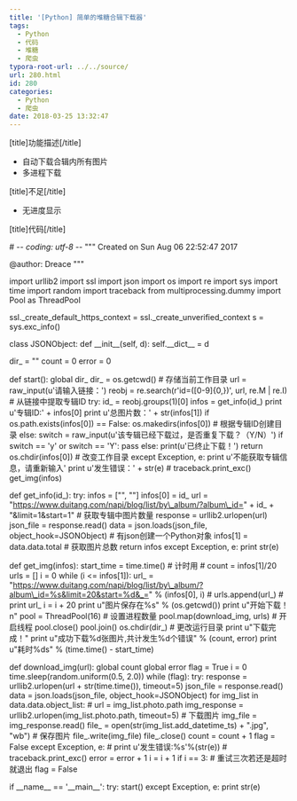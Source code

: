 ```yaml
---
title: '[Python] 简单的堆糖合辑下载器'
tags:
  - Python
  - 代码
  - 堆糖
  - 爬虫
typora-root-url: ../../source/
url: 280.html
id: 280
categories:
  - Python
  - 爬虫
date: 2018-03-25 13:32:47
---
```


\[title\]功能描述\[/title\]

*   自动下载合辑内所有图片
*   多进程下载

\[title\]不足\[/title\]

*   无进度显示

\[title\]代码\[/title\]

\# -*- coding: utf-8 -*-
"""
Created on Sun Aug 06 22:52:47 2017

@author: Dreace
"""

import urllib2
import ssl
import json
import os
import re
import sys
import time
import random
import traceback
from multiprocessing.dummy import Pool as ThreadPool

ssl.\_create\_default\_https\_context = ssl.\_create\_unverified_context
s = sys.exc_info()


class JSONObject:
    def \_\_init\_\_(self, d):
        self.\_\_dict\_\_ = d


dir_ = ""
count = 0
error = 0


def start():
    global dir_
    dir_ = os.getcwd()  # 存储当前工作目录
    url = raw_input(u'请输入链接：')
    reobj = re.search(r'id=(\[0-9\]{0,})', url, re.M | re.I)  # 从链接中提取专辑ID
    try:
        id_ = reobj.groups(1)\[0\]
        infos = get\_info(id\_)
        print u'专辑ID:' + infos\[0\]
        print u'总图片数：' + str(infos\[1\])
        if os.path.exists(infos\[0\]) == False:
            os.makedirs(infos\[0\])  # 根据专辑ID创建目录
        else:
            switch = raw_input(u'该专辑已经下载过，是否重复下载？（Y/N）')
            if switch == 'y' or switch == 'Y':
                pass
            else:
                print(u'已终止下载！')
                return
        os.chdir(infos\[0\])  # 改变工作目录
    except Exception, e:
        print u'不能获取专辑信息，请重新输入'
        print u'发生错误：' + str(e)
        # traceback.print_exc()
    get_img(infos)


def get\_info(id\_):
    try:
        infos = \["", ""\]
        infos\[0\] = id_
        url = "https://www.duitang.com/napi/blog/list/by\_album/?album\_id=" + id_ + "&limit=1&start=1"  # 获取专辑中图片数量
        response = urllib2.urlopen(url)
        json_file = response.read()
        data = json.loads(json\_file, object\_hook=JSONObject)  # 有json创建一个Python对象
        infos\[1\] = data.data.total  # 获取图片总数
        return infos
    except Exception, e:
        print str(e)


def get_img(infos):
    start_time = time.time()  # 计时用
    # count = infos\[1\]/20
    urls = \[\]
    i = 0
    while (i <= infos\[1\]):
        url_ = "https://www.duitang.com/napi/blog/list/by\_album/?album\_id=%s&limit=20&start=%d&_=" % (infos\[0\], i)  #
        urls.append(url_)
        # print url_
        i = i + 20
    print u"图片保存在%s" % (os.getcwd())
    print u"开始下载！n"
    pool = ThreadPool(16)  # 设置进程数量
    pool.map(download_img, urls)  # 开启线程
    pool.close()
    pool.join()
    os.chdir(dir_)  # 更改运行目录
    print u"下载完成！"
    print u"成功下载%d张图片,共计发生%d个错误" % (count, error)
    print u"耗时%ds" % (time.time() - start_time)


def download_img(url):
    global count
    global error
    flag = True
    i = 0
    time.sleep(random.uniform(0.5, 2.0))
    while (flag):
        try:
            response = urllib2.urlopen(url + str(time.time()), timeout=5)
            json_file = response.read()
            data = json.loads(json\_file, object\_hook=JSONObject)
            for img\_list in data.data.object\_list:
                # url = img_list.photo.path
                img\_response = urllib2.urlopen(img\_list.photo.path, timeout=5)  # 下载图片
                img\_file = img\_response.read()
                file_ = open(str(img\_list.add\_datetime_ts) + ".jpg", "wb")  # 保存图片
                file_.write(img_file)
                file_.close()
                count = count + 1
                flag = False
        except Exception, e:
            # print u'发生错误:%s'%(str(e))
            # traceback.print_exc()
            error = error + 1
            i = i + 1
        if i == 3:  # 重试三次若还是超时就退出
            flag = False


if \_\_name\_\_ == '\_\_main\_\_':
    try:
        start()
    except Exception, e:
        print str(e)